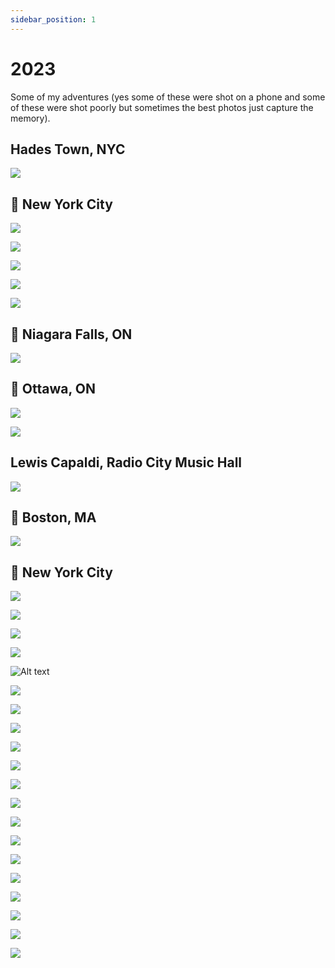 ```yaml
---
sidebar_position: 1
---
```


# 2023

Some of my adventures (yes some of these were shot on a phone and some of these were shot poorly but sometimes the best photos just capture the memory).


## Hades Town, NYC

![](image-44.png)

## 📌 New York City

![](image-40.png)

![](image-38.png)

![](image-36.png)

![](image-37.png)

![](image-39.png)

## 📌 Niagara Falls, ON

![](image-35.png)

## 📌 Ottawa, ON

![](image-43.png)

![](image-42.png)


## Lewis Capaldi, Radio City Music Hall

![](image-45.png)

## 📌 Boston, MA

![](image-41.png)

## 📌 New York City

![](image-34.png)

![](image-33.png)

![](image-32.png)

![](image-31.png)

![Alt text](image-30.png)

![](image-29.png)

![](image-28.png)

![](image-25.png)

![](image-26.png)

![](image-27.png)

![](image-24.png)

![](image-23.png)

![](image-22.png)

![](image-21.png)

![](image-20.png)

![](image-17.png)

![](image-15.png)

![](image-18.png)

![](image-19.png)

![](image-14.png)
